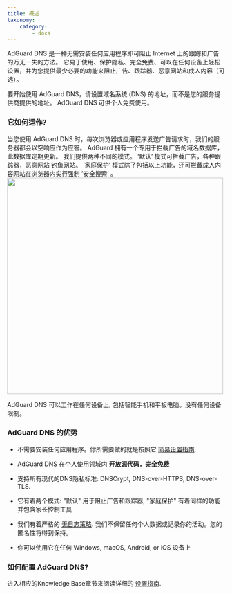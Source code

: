```yaml
---
title: 概述
taxonomy:
    category:
        - docs
---
```


AdGuard DNS 是一种无需安装任何应用程序即可阻止 Internet 上的跟踪和广告的万无一失的方法。 它易于使用、保护隐私、完全免费、可以在任何设备上轻松设置，并为您提供最少必要的功能来阻止广告、跟踪器、恶意网站和成人内容（可选）。

要开始使用 AdGuard DNS，请设置域名系统 (DNS) 的地址，而不是您的服务提供商提供的地址。 AdGuard DNS 可供个人免费使用。 

### 它如何运作?

当您使用 AdGuard DNS 时，每次浏览器或应用程序发送广告请求时，我们的服务器都会以空响应作为应答。 AdGuard 拥有一个专用于拦截广告的域名数据库，此数据库定期更新。 我们提供两种不同的模式。 ‘默认’ 模式可拦截广告，各种跟踪器，恶意网站 钓鱼网站。 ‘家庭保护’ 模式除了包括以上功能，还可拦截成人内容网站在浏览器内实行强制 ’安全搜索’ 。
<img src="https://cdn.adguard.com/public/Adguard/kb/PicturesEN/dnsexplanation.png" width="500">

AdGuard DNS 可以工作在任何设备上, 包括智能手机和平板电脑。没有任何设备限制。

### AdGuard DNS 的优势

* 不需要安装任何应用程序。你所需要做的就是按照它 [简易设置指南](https://kb.adguard.com/zh/dns/setup-guide).

* AdGuard DNS 在个人使用领域内 **开放源代码，完全免费** 

* 支持所有现代的DNS隐私标准: DNSCrypt, DNS-over-HTTPS, DNS-over-TLS. 

* 它有着两个模式: "默认" 用于阻止广告和跟踪器, "家庭保护" 有着同样的功能并包含家长控制工具
 
* 我们有着严格的 [无日志策略](https://adguard.com/zh_cn/privacy/dns.html). 我们不保留任何个人数据或记录你的活动。您的匿名性将得到保持。

* 你可以使用它在任何 Windows, macOS, Android, or iOS 设备上

### 如何配置 AdGuard DNS?

进入相应的Knowledge Base章节来阅读详细的 [设置指南](https://kb.adguard.com/zh/dns/setup-guide). 
